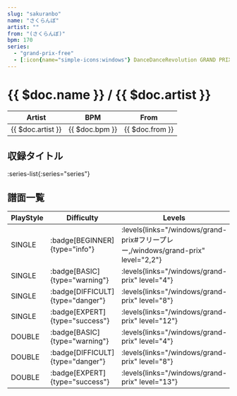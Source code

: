 ```yaml
---
slug: "sakuranbo"
name: "さくらんぼ"
artist: ""
from: "(さくらんぼ)"
bpm: 170
series:
  - "grand-prix-free"
  - [:icon{name="simple-icons:windows"} DanceDanceRevolution GRAND PRIX](/windows/grand-prix)
---
```


# {{ $doc.name }} / {{ $doc.artist }}

|Artist|BPM|From|
|------|---|----|
|{{ $doc.artist }}|{{ $doc.bpm }}|{{ $doc.from }}|

## 収録タイトル

:series-list{:series="series"}

## 譜面一覧

|PlayStyle|Difficulty|Levels|Notes|Movie|
|---------|----------|------|-----|-----|
|SINGLE| :badge[BEGINNER]{type="info"}| :levels{links="/windows/grand-prix#フリープレー,/windows/grand-prix" level="2,2"}|61/8||
|SINGLE| :badge[BASIC]{type="warning"}| :levels{links="/windows/grand-prix" level="4"}|124/3||
|SINGLE| :badge[DIFFICULT]{type="danger"}| :levels{links="/windows/grand-prix" level="8"}|271/4||
|SINGLE| :badge[EXPERT]{type="success"}| :levels{links="/windows/grand-prix" level="12"}|425/17||
|DOUBLE| :badge[BASIC]{type="warning"}| :levels{links="/windows/grand-prix" level="4"}|124/5||
|DOUBLE| :badge[DIFFICULT]{type="danger"}| :levels{links="/windows/grand-prix" level="8"}|269/4||
|DOUBLE| :badge[EXPERT]{type="success"}| :levels{links="/windows/grand-prix" level="13"}|414/14||
